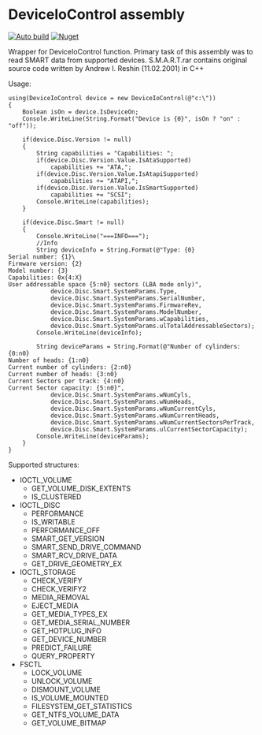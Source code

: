 # DeviceIoControl assembly
[![Auto build](https://github.com/DKorablin/DeviceIoControl/actions/workflows/release.yml/badge.svg)](https://github.com/DKorablin/DeviceIoControl/actions)
[![Nuget](https://img.shields.io/nuget/v/AlphaOmega.DeviceIoControl)](https://www.nuget.org/packages/AlphaOmega.DeviceIoControl)

Wrapper for DeviceIoControl function. Primary task of this assembly was to read SMART data from supported devices.
S.M.A.R.T.rar contains original source code written by Andrew I. Reshin (11.02.2001) in C++

Usage:

    using(DeviceIoControl device = new DeviceIoControl(@"c:\"))
    {
        Boolean isOn = device.IsDeviceOn;
        Console.WriteLine(String.Format("Device is {0}", isOn ? "on" : "off"));

        if(device.Disc.Version != null)
        {
            String capabilities = "Capabilities: ";
            if(device.Disc.Version.Value.IsAtaSupported)
                capabilities += "ATA,";
            if(device.Disc.Version.Value.IsAtapiSupported)
                capabilities += "ATAPI,";
            if(device.Disc.Version.Value.IsSmartSupported)
                capabilities += "SCSI";
            Console.WriteLine(capabilities);
        }

        if(device.Disc.Smart != null)
        {
            Console.WriteLine("===INFO===");
            //Info
            String deviceInfo = String.Format(@"Type: {0}
    Serial number: {1}\
    Firmware version: {2}
    Model number: {3}
    Capabilities: 0x{4:X}
    User addressable space {5:n0} sectors (LBA mode only)",
                device.Disc.Smart.SystemParams.Type,
                device.Disc.Smart.SystemParams.SerialNumber,
                device.Disc.Smart.SystemParams.FirmwareRev,
                device.Disc.Smart.SystemParams.ModelNumber,
                device.Disc.Smart.SystemParams.wCapabilities,
                device.Disc.Smart.SystemParams.ulTotalAddressableSectors);
            Console.WriteLine(deviceInfo);

            String deviceParams = String.Format(@"Number of cylinders: {0:n0}
    Number of heads: {1:n0}
    Current number of cylinders: {2:n0}
    Current number of heads: {3:n0}
    Current Sectors per track: {4:n0}
    Current Sector capacity: {5:n0}",
                device.Disc.Smart.SystemParams.wNumCyls,
                device.Disc.Smart.SystemParams.wNumHeads,
                device.Disc.Smart.SystemParams.wNumCurrentCyls,
                device.Disc.Smart.SystemParams.wNumCurrentHeads,
                device.Disc.Smart.SystemParams.wNumCurrentSectorsPerTrack,
                device.Disc.Smart.SystemParams.ulCurrentSectorCapacity);
            Console.WriteLine(deviceParams);
        }
    }

Supported structures:
- IOCTL_VOLUME
  - GET_VOLUME_DISK_EXTENTS
  - IS_CLUSTERED
- IOCTL_DISC
  - PERFORMANCE
  - IS_WRITABLE
  - PERFORMANCE_OFF
  - SMART_GET_VERSION
  - SMART_SEND_DRIVE_COMMAND
  - SMART_RCV_DRIVE_DATA
  - GET_DRIVE_GEOMETRY_EX
- IOCTL_STORAGE
  - CHECK_VERIFY
  - CHECK_VERIFY2
  - MEDIA_REMOVAL
  - EJECT_MEDIA
  - GET_MEDIA_TYPES_EX
  - GET_MEDIA_SERIAL_NUMBER
  - GET_HOTPLUG_INFO
  - GET_DEVICE_NUMBER
  - PREDICT_FAILURE
  - QUERY_PROPERTY
- FSCTL
  - LOCK_VOLUME
  - UNLOCK_VOLUME
  - DISMOUNT_VOLUME
  - IS_VOLUME_MOUNTED
  - FILESYSTEM_GET_STATISTICS
  - GET_NTFS_VOLUME_DATA
  - GET_VOLUME_BITMAP